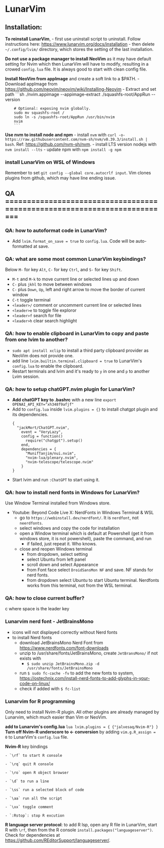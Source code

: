 # LunarVim

## Installation:

**To reinstall LunarVim**, 
    - first use uninstall script to uninstall. Follow instructions here: https://www.lunarvim.org/docs/installation
    - then delete `~/.config/lvim/` directory, which stores the setting of the last installation.

**Do not use a package manager to install NeoVim** as it may have default setting for Nvim which then LunarVim will have to modify, resulting in a crowed `config.lua` file. It is always good to start with clean config file.

**Install NeoVim from appImage** and create a soft link to a $PATH.
    - Download appImage from  https://github.com/neovim/neovim/wiki/Installing-Neovim
    - Extract and set path
        ```sh
        ./nvim.appimage --appimage-extract
        ./squashfs-root/AppRun --version

        # Optional: exposing nvim globally.
        sudo mv squashfs-root /
        sudo ln -s /squashfs-root/AppRun /usr/bin/nvim
        nvim
        ```
**Use nvm to install node and npm**
    - install `nvm` with `curl -o- https://raw.githubusercontent.com/nvm-sh/nvm/v0.39.3/install.sh | bash`. Ref: https://github.com/nvm-sh/nvm.
    - install LTS version nodejs with `nvm install --lts`
    - update npm with `npm install -g npm`

### install LunarVim on WSL of Windows

Remember to set `git config --global core.autocrlf input`. Vim clones plugins from github, which may have line ending issue.

## QA =========================================================================

### QA: how to autoformat code in LunarVim?

- Add `lvim.format_on_save = true` to `config.lua`. Code will be auto-formatted at save.

### QA: what are some most common LunarVim keybindings?

Below `M-` for key `Alt`, `C-` for key `Ctrl`, and `S-` for key `Shift`.
- `M-t` and `M-k` to move current line or selected lines up and down
- `C-` plus `jkhl` to move between windows
- `C-` plus `Down`, `Up`, left and right arrow to move the border of current window
- `C-t` toggle terminal
- `<leader>/` comment or uncomment current line or selected lines
- `<leader>e` to toggle file exploror
- `<leader>f` search for file
- `<leader>h` clear search highlight


### QA: how to enable clipboard in LunarVim to copy and paste from one lvim to another?

- `sudo apt install xclip` to install a third party clipboard provider as NeoVim does not provide one.
- add line `lvim.builtin.terminal.clipboard = true` to LunarVim's `config.lua` to enable the clipboard.
- Restart terminals and lvim and it's ready to `y` in one and `p` to another Lvim session.

### QA: how to setup chatGPT.nvim plugin for LunarVim?

- **Add chatGPT key to .bashrc** with a new line `export OPENAI_API_KEY="xh348f9afjf"`
- Add to `config.lua` inside `lvim.plugins = {}` to install chatgpt plugin and its dependencies.
    ```
    {
      "jackMort/ChatGPT.nvim",
        event = "VeryLazy",
        config = function()
          require("chatgpt").setup()
        end,
        dependencies = {
          "MunifTanjim/nui.nvim",
          "nvim-lua/plenary.nvim",
          "nvim-telescope/telescope.nvim"
        }
    }
    ```
- Start lvim and run `:ChatGPT` to start using it.

### QA: how to install nerd fonts in Windows for LunarVim?

Use Window Terminal installed from Windows store.

- Youtube: Beyond Code Live X: NerdFonts in Windows Terminal & WSL
    - go to `https://webinstall.dev/nerdfont/`. It is `nerdfont`, not `neerdfonts`.
    - select windows and copy the code for installation
    - open a Window terminal which is default at Powershell (get it from windows store, it is not powershell), paste the command, and run
        - if failed, just repeat it. Who knows.
    - close and reopen Windows terminal
        - from dropdown, select setting
        - select Ubuntu from left panel
        - scroll down and select Appearance
        - from Font face select `DroidSansMon NF` and save. NF stands for nerd fonts.
        - from dropdown select Ubuntu to start Ubuntu terminal. Nerdfonts works from this terminal, not from the WSL terminal.

### QA: how to close current buffer?

<space> c where space is the leader key

### Lunarvim nerd font - JetBrainsMono

- icons will not displayed correctly without Nerd fonts
- to install Nerd fonts
    - download JetBrainsMono Nerd Font from https://www.nerdfonts.com/font-downloads
    - unzip to /usr/share/fonts/JetBrainsMono, create `JetBransMono/` if not exists with
        - `$ sudo unzip JetBrainsMono.zip -d /usr/share/fonts/JetBrainsMono`
    - run `$ sudo fc-cache -fv` to add the new fonts to system, https://ostechnix.com/install-nerd-fonts-to-add-glyphs-in-your-code-on-linux/
    - check if added with `$ fc-list`

### Lunarvim for R programming
Only need to install Nvim-R plugin. All other plugins are already managed by Lunarvim, which much easier than Vim or NeoVim.

**add to Lunarvim's config.lua**
    ```lua
    lvim.plugins = {
        {"jalvesaq/Nvim-R"}
    }
    ```
**Turn off Nvim-R underscore to <- conversion** by adding `vim.g.R_assign = 0` to LunarVim's `config.lua` file.

**Nvim-R** key bindings

    - `\rf` to start R console

    - `\rq` quit R console

    - `\ro` open R object browser

    - `\d` to run a line

    - `\ss` run a selected block of code

    - `\aa` run all the script

    - `\xx` toggle comment

    - `:Rstop`: stop R excution

**R language server protocol**: to add R lsp, open any R file in LunarVim, start R with `\rf`, then from the R console `install.packages("languageserver")`. Check for dependencies at https://github.com/REditorSupport/languageserver/.
